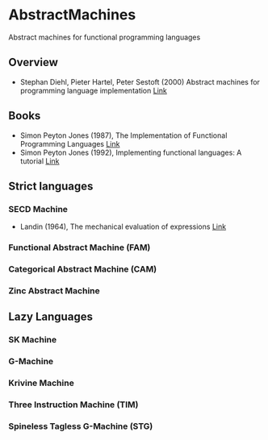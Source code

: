 # AbstractMachines

Abstract machines for functional programming languages

## Overview

 * Stephan Diehl, Pieter Hartel, Peter Sestoft (2000)
   Abstract machines for programming language implementation
   [Link](http://www.inf.ed.ac.uk/teaching/courses/lsi/diehl_abstract_machines.pdf)
   
## Books
 * Simon Peyton Jones (1987), The Implementation of Functional Programming Languages
   [Link](https://www.microsoft.com/en-us/research/publication/the-implementation-of-functional-programming-languages/)
 * Simon Peyton Jones (1992), Implementing functional languages: A tutorial
   [Link](https://www.microsoft.com/en-us/research/publication/implementing-functional-languages-a-tutorial/)
   
## Strict languages

### SECD Machine

* Landin (1964), The mechanical evaluation of expressions
  [Link](https://www.cs.cmu.edu/~crary/819-f09/Landin64.pdf)

### Functional Abstract Machine (FAM)

### Categorical Abstract Machine (CAM)

### Zinc Abstract Machine

## Lazy Languages

### SK Machine

### G-Machine

### Krivine Machine

### Three Instruction Machine (TIM)

### Spineless Tagless G-Machine (STG)
